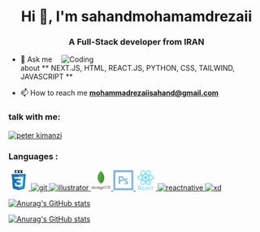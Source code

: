 

<h1 align="center">
  Hi 👋, I'm sahandmohamamdrezaii
</h1>
<h3 align="center">
  A Full-Stack developer from IRAN
</h3>
<img align="right" alt="Coding" width="400" src="https://sahand.storage.iran.liara.space/picture-3/rc2xyhpx49m71.gif"/>

- 💬 Ask me about ** NEXT.JS, HTML, REACT.JS, PYTHON, CSS, TAILWIND, JAVASCRIPT **

- 📫 How to reach me **mohammadrezaiisahand@gmail.com**

<h3 align="left">talk with me:</h3>
<p align="left">
<a href="https://www.linkedin.com/in/arghavan-shahbaz-aa4631294/" target="blank">
<img align="center" src="https://raw.githubusercontent.com/rahuldkjain/github-profile-readme-generator/master/src/images/icons/Social/linked-in-alt.svg" alt="peter kimanzi" height="30" width="40" />
</a>
</p>

<h3 align="left">Languages :</h3>
  <a href="https://www.w3schools.com/css/" target="_blank" rel="noreferrer"> 
    <img src="https://raw.githubusercontent.com/devicons/devicon/master/icons/css3/css3-original-wordmark.svg" alt="css3" width="40" height="40"/> 
  </a> 
  <a href="https://git-scm.com/" target="_blank" rel="noreferrer">
    <img src="https://www.vectorlogo.zone/logos/git-scm/git-scm-icon.svg" alt="git" width="40" height="40"/> 
  </a>
  <a href="https://www.adobe.com/in/products/illustrator.html" target="_blank" rel="noreferrer">
    <img src="https://www.vectorlogo.zone/logos/adobe_illustrator/adobe_illustrator-icon.svg" alt="illustrator" width="40" height="40"/>
  </a> 
  <a href="https://www.mongodb.com/" target="_blank" rel="noreferrer"> 
    <img src="https://raw.githubusercontent.com/devicons/devicon/master/icons/mongodb/mongodb-original-wordmark.svg" alt="mongodb" width="40" height="40"/> 
  </a>
  <a href="https://www.photoshop.com/en" target="_blank" rel="noreferrer">
    <img src="https://raw.githubusercontent.com/devicons/devicon/master/icons/photoshop/photoshop-line.svg" alt="photoshop" width="40" height="40"/> 
  <a href="https://reactjs.org/" target="_blank" rel="noreferrer"> 
    <img src="https://raw.githubusercontent.com/devicons/devicon/master/icons/react/react-original-wordmark.svg" alt="react" width="40" height="40"/>
  </a>
  <a href="https://reactnative.dev/" target="_blank" rel="noreferrer">
    <img src="https://reactnative.dev/img/header_logo.svg" alt="reactnative" width="40" height="40"/> 
  </a> 
  <a href="https://www.adobe.com/products/xd.html" target="_blank" rel="noreferrer"> 
    <img src="https://cdn.worldvectorlogo.com/logos/adobe-xd.svg" alt="xd" width="40" height="40"/> 
  </a> 
</p>

[![Anurag's GitHub stats](https://github-readme-stats.vercel.app/api/pin/?username=sahandmohammadrehzaii&repo=github-readme-stats&cache_seconds=86400&theme=cobalt2)](https://github.com/anuraghazra/github-readme-stats)

[![Anurag's GitHub stats](https://github-readme-stats.vercel.app/api?username=sahandmohammadrehzaii&show_icons=true&hide=contribs,prs&cache_seconds=86400&theme=jolly)](https://github.com/anuraghazra/github-readme-stats)
